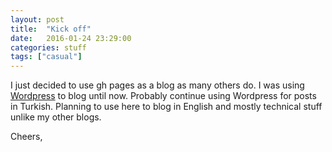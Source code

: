 ```yaml
---
layout: post
title:  "Kick off"
date:   2016-01-24 23:29:00
categories: stuff
tags: ["casual"]
---
```


I just decided to use gh pages as a blog as many others do. I was using
[Wordpress](http://efegurkan.wordpress.com) to blog until now. Probably continue
using Wordpress for posts in Turkish. Planning to use here to blog in English
and mostly technical stuff unlike my other blogs.

Cheers,
